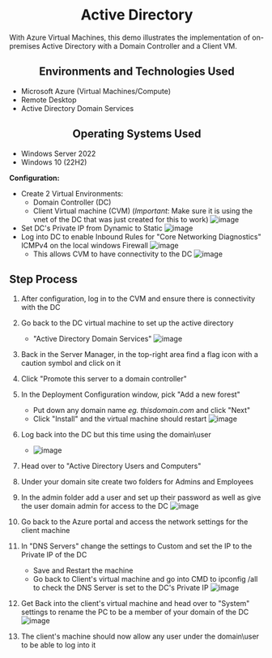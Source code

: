 <h1 align="center">Active Directory</h1>

With Azure Virtual Machines, this demo illustrates the implementation of on-premises Active Directory with a Domain Controller and a Client VM.

<h2 align="center">Environments and Technologies Used</h2>

- Microsoft Azure (Virtual Machines/Compute)
- Remote Desktop
- Active Directory Domain Services

<h2 align="center">Operating Systems Used </h2>

- Windows Server 2022
- Windows 10 (22H2)


<b>Configuration:</b>
  - Create 2 Virtual Environments:
    - Domain Controller (DC)
    - Client Virtual machine (CVM) (_Important_: Make sure it is using the vnet of the DC that was just created for this to work)
    ![image](https://github.com/Zues4366/Active-Directory/assets/33434045/4b2287d9-247a-40c2-bf09-5a59574fedc9)
  - Set DC's Private IP from Dynamic to Static
    ![image](https://github.com/Zues4366/Active-Directory/assets/33434045/dc6d314e-939a-4097-ac61-f58c9258eacd)
  - Log into DC to enable Inbound Rules for "Core Networking Diagnostics" ICMPv4 on the local windows Firewall
    ![image](https://github.com/Zues4366/Active-Directory/assets/33434045/e87cd4b3-f89c-4056-889d-8550b696c259)
    - This allows CVM to have connectivity to the DC
     ![image](https://github.com/Zues4366/Active-Directory/assets/33434045/9d92b86b-9280-49e6-9ffb-72d0e2504ed2)

<h2>Step Process</h2>

1. After configuration, log in to the CVM and ensure there is connectivity with the DC
2. Go back to the DC virtual machine to set up the active directory
    - "Active Directory Domain Services"
    ![image](https://github.com/Zues4366/Active-Directory/assets/33434045/bb17a4f8-5728-4daf-8e1f-4bac6b8b2557)
3. Back in the Server Manager, in the top-right area find a flag icon with a caution symbol and click on it
4. Click "Promote this server to a domain controller"
5. In the Deployment Configuration window, pick "Add a new forest"
   - Put down any domain name _eg. thisdomain.com_ and click "Next"
   - Click "Install" and the virtual machine should restart
     ![image](https://github.com/Zues4366/Active-Directory/assets/33434045/353f6ff2-d12b-490f-95e3-d7b2a4d3f808)
6. Log back into the DC but this time using the domain\user
   - ![image](https://github.com/Zues4366/Active-Directory/assets/33434045/cb1f3404-d61a-48fb-828e-0f61b2a93542)
7. Head over to "Active Directory Users and Computers"
8. Under your domain site create two folders for Admins and Employees
9. In the admin folder add a user and set up their password as well as give the user domain admin for access to the DC
    ![image](https://github.com/Zues4366/Active-Directory/assets/33434045/04177cf6-5073-4f31-a5ec-96437ba0f27f)

10. Go back to the Azure portal and access the network settings for the client machine
11. In "DNS Servers" change the settings to Custom and set the IP to the Private IP of the DC
    - Save and Restart the machine
    - Go back to Client's virtual machine and go into CMD to ipconfig /all to check the DNS Server is set to the DC's Private IP
      ![image](https://github.com/Zues4366/Active-Directory/assets/33434045/1051ab52-842e-46bf-b505-517eff9b1636)

12. Get Back into the client's virtual machine and head over to "System" settings to rename the PC to be a member of your domain of the DC
![image](https://github.com/Zues4366/Active-Directory/assets/33434045/84a73c37-b00f-43d9-96e8-3d1e20897c08)

13. The client's machine should now allow any user under the domain\user to be able to log into it
